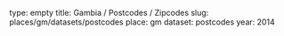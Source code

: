 type: empty
title: Gambia / Postcodes / Zipcodes
slug: places/gm/datasets/postcodes
place: gm
dataset: postcodes
year: 2014
